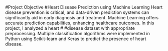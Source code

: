 #Project Objective
#Heart Disease Prediction using Machine Learning Heart disease prevention is critical, and data-driven prediction systems can significantly aid in early diagnosis and treatment. Machine Learning offers accurate prediction capabilities, enhancing healthcare outcomes. In this project, I analyzed a heart #
#disease dataset with appropriate preprocessing. Multiple classification algorithms were implemented in Python using Scikit-learn and Keras to predict the presence of heart disease.
